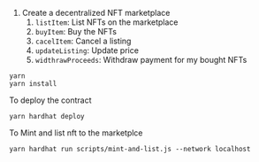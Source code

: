 1. Create a decentralized NFT marketplace
   1. `listItem`: List NFTs on the marketplace
   2. `buyItem`: Buy the NFTs
   3. `cacelItem`: Cancel a listing
   4. `updateListing`: Update price
   5. `widthrawProceeds`: Withdraw payment for my bought NFTs


```shell
yarn 
yarn install
```
To deploy the contract
```
yarn hardhat deploy
```
To Mint and list nft to the marketplce
```
yarn hardhat run scripts/mint-and-list.js --network localhost
```
